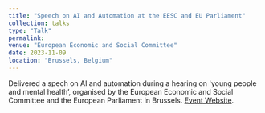 ```yaml
---
title: "Speech on AI and Automation at the EESC and EU Parliament"
collection: talks
type: "Talk"
permalink: 
venue: "European Economic and Social Committee"
date: 2023-11-09
location: "Brussels, Belgium"
---
```


Delivered a spech on AI and automation during a hearing on 'young people
and mental health’, organised by the European Economic and Social Committee and the European Parliament in Brussels.
[Event Website](https://www.eesc.europa.eu/en/agenda/our-events/events/young-people-and-mental-health/programme).